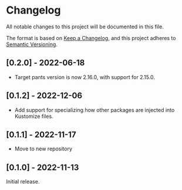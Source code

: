 # Changelog

All notable changes to this project will be documented in this file.

The format is based on [Keep a Changelog](https://keepachangelog.com/en/1.0.0/),
and this project adheres to [Semantic Versioning](https://semver.org/spec/v2.0.0.html).

## [0.2.0] - 2022-06-18

* Target pants version is now 2.16.0, with support for 2.15.0.

## [0.1.2] - 2022-12-06

* Add support for specializing how other packages are injected into Kustomize files.

## [0.1.1] - 2022-11-17

* Move to new repository

## [0.1.0] - 2022-11-13

Initial release.
